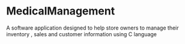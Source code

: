 # MedicalManagement
A software application designed to help store owners to manage their inventory , sales and customer information using C language
